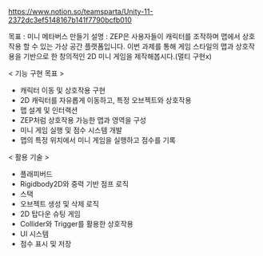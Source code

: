 https://www.notion.so/teamsparta/Unity-11-2372dc3ef5148167b141f7790bcfb010

목표 : 미니 메타버스 만들기
설명 : ZEP은 사용자들이 캐릭터를 조작하며 맵에서 상호작용 할 수 있는 가상 공간 플랫폼입니다. 이번 과제를 통해 게임 스타일의 맵과 상호작용을 기반으로 한 창의적인 2D 미니 게임을 제작해봅시다.(멀티 구현x)

< 기능 구현 목표 >
- 캐릭터 이동 및 상호작용 구현
- 2D 캐릭터를 자유롭게 이동하고, 특정 오브젝트와 상호작용
- 맵 설계 및 인터랙션
- ZEP처럼 상호작용 가능한 맵과 영역을 구성
- 미니 게임 실행 및 점수 시스템 개발
- 맵의 특정 위치에서 미니 게임을 실행하고 점수를 기록

< 활용 기술 >
- 플래피버드
- Rigidbody2D와 중력 기반 점프 로직
- 스택
- 오브젝트 생성 및 삭제 로직
- 2D 탑다운 슈팅 게임
- Collider와 Trigger를 활용한 상호작용
- UI 시스템
- 점수 표시 및 저장
